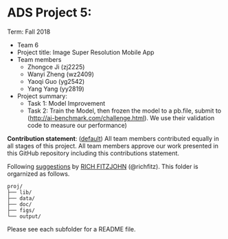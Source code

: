 # ADS Project 5: 

Term: Fall 2018

+ Team 6
+ Project title: Image Super Resolution Mobile App
+ Team members
	+ Zhongce Ji (zj2225)
	+ Wanyi Zheng (wz2409)
	+ Yaoqi Guo (yg2542)
	+ Yang Yang (yy2819)
+ Project summary: 
	+ Task 1: Model Improvement
	+ Task 2: Train the Model, then frozen the model to a pb.file, submit to (http://ai-benchmark.com/challenge.html). We use their validation code to measure our performance)
	
**Contribution statement**: ([default](doc/a_note_on_contributions.md)) All team members contributed equally in all stages of this project. All team members approve our work presented in this GitHub repository including this contributions statement. 

Following [suggestions](http://nicercode.github.io/blog/2013-04-05-projects/) by [RICH FITZJOHN](http://nicercode.github.io/about/#Team) (@richfitz). This folder is orgarnized as follows.

```
proj/
├── lib/
├── data/
├── doc/
├── figs/
└── output/
```

Please see each subfolder for a README file.

